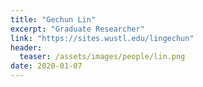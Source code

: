 ```yaml
---
title: "Gechun Lin"
excerpt: "Graduate Researcher"
link: "https://sites.wustl.edu/lingechun"
header:
  teaser: /assets/images/people/lin.png
date: 2020-01-07
---
```


